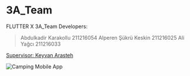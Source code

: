 # 3A_Team

FLUTTER X 3A_Team Developers:

  >Abdulkadir Karakollu 211216054 
  >Alperen Şükrü Keskin 211216025
  >Ali Yağcı            211216033

[Supervisor: Keyvan Arasteh](https://github.com/keyvanarasteh/)

![Camping Mobile App](https://user-images.githubusercontent.com/115743299/206864438-e942bb48-8f0b-43ff-aac0-e94f468b4065.png)
